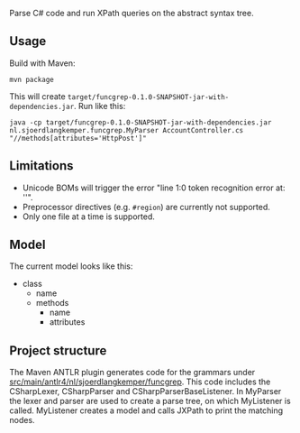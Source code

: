 
Parse C# code and run XPath queries on the abstract syntax tree.

## Usage

Build with Maven:

    mvn package

This will create `target/funcgrep-0.1.0-SNAPSHOT-jar-with-dependencies.jar`. Run like this:

    java -cp target/funcgrep-0.1.0-SNAPSHOT-jar-with-dependencies.jar nl.sjoerdlangkemper.funcgrep.MyParser AccountController.cs "//methods[attributes='HttpPost']"

## Limitations

* Unicode BOMs will trigger the error "line 1:0 token recognition error at: ''".
* Preprocessor directives (e.g. `#region`) are currently not supported.
* Only one file at a time is supported.

## Model

The current model looks like this:

* class
    * name
    * methods
        * name
        * attributes

## Project structure

The Maven ANTLR plugin generates code for the grammars under [src/main/antlr4/nl/sjoerdlangkemper/funcgrep](src/main/antlr4/nl/sjoerdlangkemper/funcgrep). This code includes the CSharpLexer, CSharpParser and CSharpParserBaseListener. In MyParser the lexer and parser are used to create a parse tree, on which MyListener is called. MyListener creates a model and calls JXPath to print the matching nodes.
